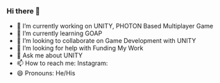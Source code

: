 ### Hi there 👋

<!--
**akaashg/akaashg** is a ✨ _special_ ✨ repository because its `README.md` (this file) appears on your GitHub profile.

Here are some ideas to get you started:
-->


- 🔭 I’m currently working on UNITY, PHOTON Based Multiplayer Game
- 🌱 I’m currently learning GOAP
- 👯 I’m looking to collaborate on Game Development with UNITY
- 🤔 I’m looking for help with Funding My Work
- 💬 Ask me about UNITY
- 📫 How to reach me: Instagram: 
- 😄 Pronouns: He/His


